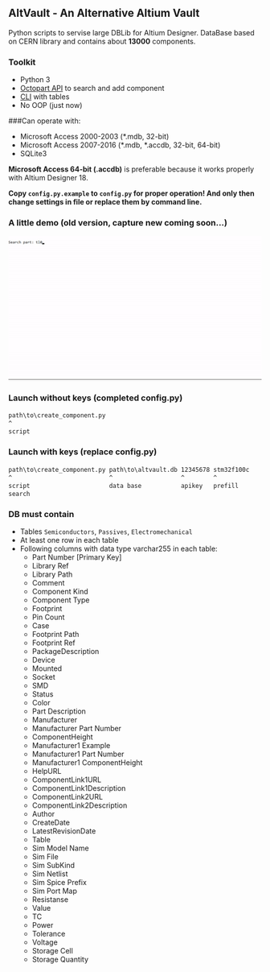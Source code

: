 ## AltVault - An Alternative Altium Vault

Python scripts to servise large DBLib for Altium Designer. DataBase based on
CERN library and contains about **13000** components.

### Toolkit
* Python 3
* [Octopart API](https://octopart.com/api/home) to search and add component
* [CLI](https://en.wikipedia.org/wiki/Command-line_interface "command-line interface") with tables
* No OOP (just now)

###Can operate with:
* Microsoft Access 2000-2003 (*.mdb, 32-bit)
* Microsoft Access 2007-2016 (*.mdb, *.accdb, 32-bit, 64-bit)
* SQLite3

**Microsoft Access 64-bit (.accdb)** is preferable because it works properly
with Altium Designer 18.

**Copy `config.py.example` to `config.py` for proper operation! And only then
change settings in file or replace them by command line.**

### A little demo (old version, capture new coming soon...)

![A little demo](demo.gif?raw=true "demo.gif")

### Launch without keys (completed config.py)

```
path\to\create_component.py
^
script
```

### Launch with keys (replace config.py)

```
path\to\create_component.py path\to\altvault.db 12345678 stm32f100c
^                           ^                   ^        ^
script                      data base           apikey   prefill search
```

### DB must contain
* Tables `Semiconductors`, `Passives`, `Electromechanical`
* At least one row in each table
* Following columns with data type varchar255 in each table:
    * Part Number [Primary Key]
    * Library Ref
    * Library Path
    * Comment
    * Component Kind
    * Component Type
    * Footprint
    * Pin Count
    * Case
    * Footprint Path
    * Footprint Ref
    * PackageDescription
    * Device
    * Mounted
    * Socket
    * SMD
    * Status
    * Color
    * Part Description
    * Manufacturer
    * Manufacturer Part Number
    * ComponentHeight
    * Manufacturer1 Example
    * Manufacturer1 Part Number
    * Manufacturer1 ComponentHeight
    * HelpURL
    * ComponentLink1URL
    * ComponentLink1Description
    * ComponentLink2URL
    * ComponentLink2Description
    * Author
    * CreateDate
    * LatestRevisionDate
    * Table
    * Sim Model Name
    * Sim File
    * Sim SubKind
    * Sim Netlist
    * Sim Spice Prefix
    * Sim Port Map
    * Resistanse
    * Value
    * TC
    * Power
    * Tolerance
    * Voltage
    * Storage Cell
    * Storage Quantity

